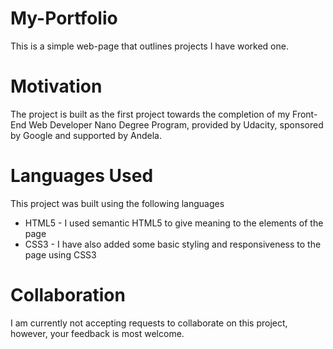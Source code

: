 # My-Portfolio
This is a simple web-page that outlines projects I have worked one.

# Motivation
The project is built as the first project towards the completion of my Front-End Web Developer Nano Degree Program, provided by Udacity, sponsored by Google and supported by Andela.

# Languages Used
This project was built using the following languages
  * HTML5 - I used semantic HTML5 to give meaning to the elements of the page
  * CSS3 - I have also added some basic styling and responsiveness to the page using CSS3
  
# Collaboration
I am currently not accepting requests to collaborate on this project, however, your feedback is most welcome.
